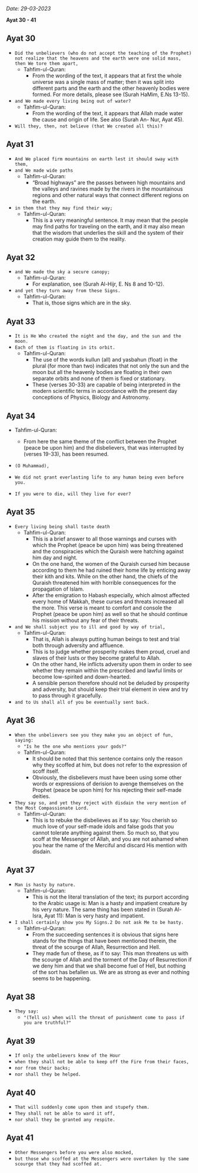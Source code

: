 
*Date: 29-03-2023*

**Ayat  30 - 41**


## Ayat 30

- `Did the unbelievers (who do not accept the teaching of the Prophet) not realize that the heavens and the earth were one solid mass, then We tore them apart,`
  - Tahfim-ul-Quran:
    - From the wording of the text, it appears that at first the whole universe was a single mass of matter; then it was split into different parts and the earth and the other heavenly bodies were formed. For more details, please see (Surah HaMim, E.Ns 13-15).
- `and We made every living being out of water?`
  - Tahfim-ul-Quran:
    - From the wording of the text, it appears that Allah made water the cause and origin of life. See also (Surah An- Nur, Ayat 45).
- `Will they, then, not believe (that We created all this)?`


## Ayat 31

- `And We placed firm mountains on earth lest it should sway with them,`
- `and We made wide paths`
  - Tahfim-ul-Quran:
    - “Broad highways” are the passes between high mountains and the valleys and ravines made by the rivers in the mountainous regions and other natural ways that connect different regions on the earth.
- `in them that they may find their way;`
  - Tahfim-ul-Quran:
    - This is a very meaningful sentence. It may mean that the people may find paths for traveling on the earth, and it may also mean that the wisdom that underlies the skill and the system of their creation may guide them to the reality.

## Ayat 32

- `and We made the sky a secure canopy;`
  - Tahfim-ul-Quran:
    - For explanation, see (Surah Al-Hijr, E. Ns 8 and 10-12).
- `and yet they turn away from these Signs.`
  - Tahfim-ul-Quran:
    - That is, those signs which are in the sky.

## Ayat 33

- `It is He Who created the night and the day, and the sun and the moon.`
- `Each of them is floating in its orbit.`
  - Tahfim-ul-Quran:
    - The use of the words kullun (all) and yasbahun (float) in the plural (for more than two) indicates that not only the sun and the moon but all the heavenly bodies are floating in their own separate orbits and none of them is fixed or stationary.
    -  These (verses 30-33) are capable of being interpreted in the modern scientific terms in accordance with the present day conceptions of Physics, Biology and Astronomy.

## Ayat 34

- Tahfim-ul-Quran:
  - From here the same theme of the conflict between the Prophet (peace be upon him) and the disbelievers, that was interrupted by (verses 19-33), has been resumed.

- `(O Muhammad),`
- `We did not grant everlasting life to any human being even before you.`
- `If you were to die, will they live for ever?`

## Ayat 35

- `Every living being shall taste death`
  - Tahfim-ul-Quran:
     - This is a brief answer to all those warnings and curses with which the Prophet (peace be upon him) was being threatened and the conspiracies which the Quraish were hatching against him day and night.
     - On the one hand, the women of the Quraish cursed him because according to them he had ruined their home life by enticing away their kith and kits. While on the other hand, the chiefs of the Quraish threatened him with horrible consequences for the propagation of Islam.
     - After the emigration to Habash especially, which almost affected every home of Makkah, these curses and threats increased all the more. This verse is meant to comfort and console the Prophet (peace be upon him) as well so that he should continue his mission without any fear of their threats.
- `and We shall subject you to ill and good by way of trial,`
  - Tahfim-ul-Quran:
     - That is, Allah is always putting human beings to test and trial both through adversity and affluence.
     - This is to judge whether prosperity makes them proud, cruel and slaves of their lusts or they become grateful to Allah.
     - On the other hand, He inflicts adversity upon them in order to see whether they remain within the prescribed and lawful limits or become low-spirited and down-hearted.
     - A sensible person therefore should not be deluded by prosperity and adversity, but should keep their trial element in view and try to pass through it gracefully.
- `and to Us shall all of you be eventually sent back.`

## Ayat 36

- `When the unbelievers see you they make you an object of fun, saying:`
  - `"Is he the one who mentions your gods?"`
  - Tahfim-ul-Quran:
     - It should be noted that this sentence contains only the reason why they scoffed at him, but does not refer to the expression of scoff itself.
     - Obviously, the disbelievers must have been using some other words or expressions of derision to avenge themselves on the Prophet (peace be upon him) for his rejecting their self-made deities.
- `They say so, and yet they reject with disdain the very mention of the Most Compassionate Lord.`
  - Tahfim-ul-Quran:
     - This is to rebuke the disbelieves as if to say: You cherish so much love of your self-made idols and false gods that you cannot tolerate anything against them. So much so, that you scoff at the Messenger of Allah, and you are not ashamed when you hear the name of the Merciful and discard His mention with disdain.

## Ayat 37

- `Man is hasty by nature.`
  -  Tahfim-ul-Quran:
     - This is not the literal translation of the text; its purport according to the Arabic usage is: Man is a hasty and impatient creature by his very nature. The same thing has been stated in (Surah Al-Isra, Ayat 11): Man is very hasty and impatient.
- `I shall certainly show you My Signs.2 Do not ask Me to be hasty.`
  - Tahfim-ul-Quran:
     - From the succeeding sentences it is obvious that signs here stands for the things that have been mentioned therein, the threat of the scourge of Allah, Resurrection and Hell.
     - They made fun of these, as if to say: This man threatens us with the scourge of Allah and the torment of the Day of Resurrection if we deny him and that we shall become fuel of Hell, but nothing of the sort has befallen us. We are as strong as ever and nothing seems to be happening.


## Ayat 38

- `They say:`
  - `"(Tell us) when will the threat of punishment come to pass if you are truthful?"`

## Ayat 39

- `If only the unbelievers knew of the Hour`
- `when they shall not be able to keep off the Fire from their faces,`
- `nor from their backs;`
- `nor shall they be helped.`

## Ayat 40

- `That will suddenly come upon them and stupefy them.`
- `They shall not be able to ward it off,`
- `nor shall they be granted any respite.`

## Ayat 41

- `Other Messengers before you were also mocked,`
- `but those who scoffed at the Messengers were overtaken by the same scourge that they had scoffed at.`
